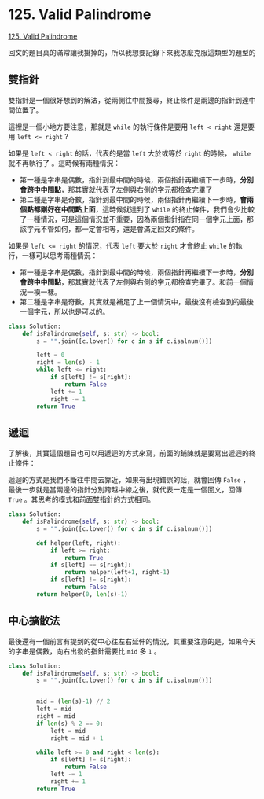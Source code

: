 # 125. Valid Palindrome

[125. Valid Palindrome](https://leetcode.com/problems/valid-palindrome/)

回文的題目真的滿常讓我掛掉的，所以我想要記錄下來我怎麼克服這類型的題型的

## 雙指針

雙指針是一個很好想到的解法，從兩側往中間搜尋，終止條件是兩邊的指針到達中間位置了。

這裡是一個小地方要注意，那就是 `while` 的執行條件是要用 `left < right` 還是要用 `left <= right` ?

如果是 `left < right` 的話，代表的是當 `left` 大於或等於 `right` 的時候， `while` 就不再執行了 。這時候有兩種情況：

* 第一種是字串是偶數，指針到最中間的時候，兩個指針再繼續下一步時，**分別會跨中中間點**，那其實就代表了左側與右側的字元都檢查完畢了
* 第二種是字串是奇數，指針到最中間的時候，兩個指針再繼續下一步時，**會兩個點都剛好在中間點上面**，這時候就達到了 `while` 的終止條件，我們會少比較了一種情況，可是這個情況並不重要，因為兩個指針指在同一個字元上面，那該字元不管如何，都一定會相等，還是會滿足回文的條件。

如果是 `left <= right` 的情況，代表 `left` 要大於 `right` 才會終止 `while` 的執行，一樣可以思考兩種情況：

* 第一種是字串是偶數，指針到最中間的時候，兩個指針再繼續下一步時，**分別會跨中中間點**，那其實就代表了左側與右側的字元都檢查完畢了。和前一個情況一模一樣。
* 第二種是字串是奇數，其實就是補足了上一個情況中，最後沒有檢查到的最後一個字元，所以也是可以的。

```python
class Solution:
    def isPalindrome(self, s: str) -> bool:
        s = "".join([c.lower() for c in s if c.isalnum()])

        left = 0
        right = len(s) - 1
        while left <= right:
            if s[left] != s[right]:
                return False
            left += 1
            right -= 1
        return True
```

## 遞迴

了解後，其實這個題目也可以用遞迴的方式來寫，前面的鋪陳就是要寫出遞迴的終止條件：

遞迴的方式是我們不斷往中間去靠近，如果有出現錯誤的話，就會回傳 `False` ，最後一步就是當兩邊的指針分別跨越中線之後，就代表一定是一個回文，回傳 `True` 。其思考的模式和前面雙指針的方式相同。

```python
class Solution:
    def isPalindrome(self, s: str) -> bool:
        s = "".join([c.lower() for c in s if c.isalnum()])

        def helper(left, right):
            if left >= right:
                return True
            if s[left] == s[right]:
                return helper(left+1, right-1)
            if s[left] != s[right]:
                return False
        return helper(0, len(s)-1)
```

## 中心擴散法

最後還有一個前言有提到的從中心往左右延伸的情況，其重要注意的是，如果今天的字串是偶數，向右出發的指針需要比 `mid` 多 `1` 。

```python
class Solution:
    def isPalindrome(self, s: str) -> bool:
        s = "".join([c.lower() for c in s if c.isalnum()])


        mid = (len(s)-1) // 2
        left = mid
        right = mid
        if len(s) % 2 == 0:
            left = mid
            right = mid + 1

        while left >= 0 and right < len(s):
            if s[left] != s[right]:
                return False
            left -= 1
            right += 1
        return True
```

